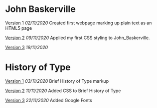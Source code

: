 John Baskerville
================
[Version 1](https://laurengilmoreixd.github.io/john_baskerville/baskerville01.html)
*02/11/2020*
Created first webpage marking up plain text as an HTML5 page

[Version 2](https://laurengilmoreixd.github.io/john_baskerville/john_baskerville_02)
*09/11/2020*
Applied my first CSS styling to John_Baskerville.

[Version 3](https://laurengilmoreixd.github.io/john_baskerville/baskerville_03.html)
*19/11/2020*











History of Type
===============
[Version 1](https://laurengilmoreixd.github.io/john_baskerville/brief_history_of_type01)
*03/11/2020* Brief History of Type markup

[Version 2](https://laurengilmoreixd.github.io/john_baskerville/brief_history_of_type02.html)
*11/11/2020* Added CSS to Brief History of Type

[Version 3](https://laurengilmoreixd.github.io/john_baskerville/brief_history_of_type03.html)
*22/11/2020* Added Google Fonts